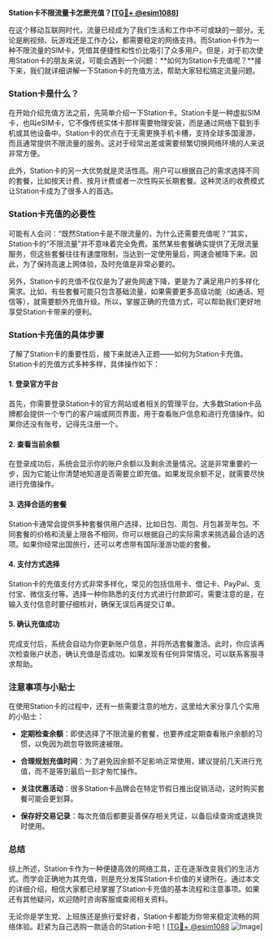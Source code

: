 **Station卡不限流量卡怎麽充值？[[TG💪+ @esim1088](https://t.me/s/esim1088)]**

在这个移动互联网时代，流量已经成为了我们生活和工作中不可或缺的一部分。无论是刷视频、玩游戏还是工作办公，都需要稳定的网络支持。而Station卡作为一种不限流量的SIM卡，凭借其便捷性和性价比吸引了众多用户。但是，对于初次使用Station卡的朋友来说，可能会遇到一个问题：**如何为Station卡充值呢？**接下来，我们就详细讲解一下Station卡的充值方法，帮助大家轻松搞定流量问题。

### Station卡是什么？

在开始介绍充值方法之前，先简单介绍一下Station卡。Station卡是一种虚拟SIM卡，也叫eSIM卡，它不像传统实体卡那样需要物理安装，而是通过网络下载到手机或其他设备中。Station卡的优点在于无需更换手机卡槽，支持全球多国漫游，而且通常提供不限流量的服务。这对于经常出差或需要频繁切换网络环境的人来说非常方便。

此外，Station卡的另一大优势就是灵活性高。用户可以根据自己的需求选择不同的套餐，比如按天计费、按月计费或者一次性购买长期套餐。这种灵活的收费模式让Station卡成为了很多人的首选。

### Station卡充值的必要性

可能有人会问：“既然Station卡是不限流量的，为什么还需要充值呢？”其实，Station卡的“不限流量”并不意味着完全免费。虽然某些套餐确实提供了无限流量服务，但这些套餐往往有速度限制，当达到一定使用量后，网速会被降下来。因此，为了保持高速上网体验，及时充值是非常必要的。

另外，Station卡的充值不仅仅是为了避免网速下降，更是为了满足用户的多样化需求。比如，有些套餐可能只包含基础流量，如果需要更多高级功能（如通话、短信等），就需要额外充值升级。所以，掌握正确的充值方式，可以帮助我们更好地享受Station卡带来的便利。

### Station卡充值的具体步骤

了解了Station卡的重要性后，接下来就进入正题——如何为Station卡充值。Station卡的充值方式多种多样，具体操作如下：

#### 1. 登录官方平台

首先，你需要登录Station卡的官方网站或者相关的管理平台。大多数Station卡品牌都会提供一个专门的客户端或网页界面，用于查看账户信息和进行充值操作。如果你还没有账号，记得先注册一个。

#### 2. 查看当前余额

在登录成功后，系统会显示你的账户余额以及剩余流量情况。这是非常重要的一步，因为它能让你清楚地知道是否需要立即充值。如果发现余额不足，就需要尽快进行充值操作。

#### 3. 选择合适的套餐

Station卡通常会提供多种套餐供用户选择，比如日包、周包、月包甚至年包。不同套餐的价格和流量上限各不相同，你可以根据自己的实际需求来挑选最合适的选项。如果你经常出国旅行，还可以考虑带有国际漫游功能的套餐。

#### 4. 支付方式选择

Station卡的充值支付方式非常多样化，常见的包括信用卡、借记卡、PayPal、支付宝、微信支付等。选择一种你熟悉的支付方式进行付款即可。需要注意的是，在输入支付信息时要仔细核对，确保无误后再提交订单。

#### 5. 确认充值成功

完成支付后，系统会自动为你更新账户信息，并将所选套餐激活。此时，你应该再次检查账户状态，确认充值是否成功。如果发现有任何异常情况，可以联系客服寻求帮助。

### 注意事项与小贴士

在使用Station卡的过程中，还有一些需要注意的地方，这里给大家分享几个实用的小贴士：

- **定期检查余额**：即使选择了不限流量的套餐，也要养成定期查看账户余额的习惯，以免因为疏忽导致网速被限。
  
- **合理规划充值时间**：为了避免因余额不足影响正常使用，建议提前几天进行充值，而不是等到最后一刻才匆忙操作。

- **关注优惠活动**：很多Station卡品牌会在特定节假日推出促销活动，这时购买套餐可能会更划算。

- **保存好交易记录**：每次充值后都要妥善保存相关凭证，以备后续查询或退换货时使用。

### 总结

综上所述，Station卡作为一种便捷高效的网络工具，正在逐渐改变我们的生活方式。而学会正确地为其充值，则是充分发挥Station卡价值的关键所在。通过本文的详细介绍，相信大家都已经掌握了Station卡充值的基本流程和注意事项。如果还有其他疑问，欢迎随时咨询客服或查阅相关资料。

无论你是学生党、上班族还是旅行爱好者，Station卡都能为你带来稳定流畅的网络体验。赶紧为自己选购一款适合的Station卡吧！[[TG💪+ @esim1088](https://t.me/s/esim1088) ![Image](https://i.postimg.cc/4NQfJmqS/Snipaste-2025-05-13-00-14-12.png)]